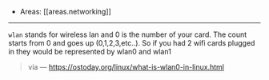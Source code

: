 
- Areas: [[areas.networking]]

---

`wlan` stands for wireless lan and 0 is the number of your card. The count starts from 0 and goes up (0,1,2,3,etc..). So if you had 2 wifi cards plugged in they would be represented by wlan0 and wlan1

> via — https://ostoday.org/linux/what-is-wlan0-in-linux.html
